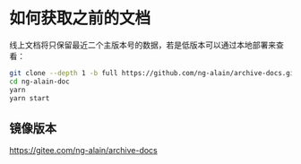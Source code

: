 # 如何获取之前的文档

线上文档将只保留最近二个主版本号的数据，若是低版本可以通过本地部署来查看：

```bash
git clone --depth 1 -b full https://github.com/ng-alain/archive-docs.git ng-alain-doc
cd ng-alain-doc
yarn
yarn start
```

## 镜像版本

https://gitee.com/ng-alain/archive-docs
